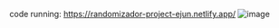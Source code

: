 code running: https://randomizador-project-ejun.netlify.app/
![image](https://github.com/user-attachments/assets/f5a03a47-11c9-40a9-82f9-ee48c857a9c9)
